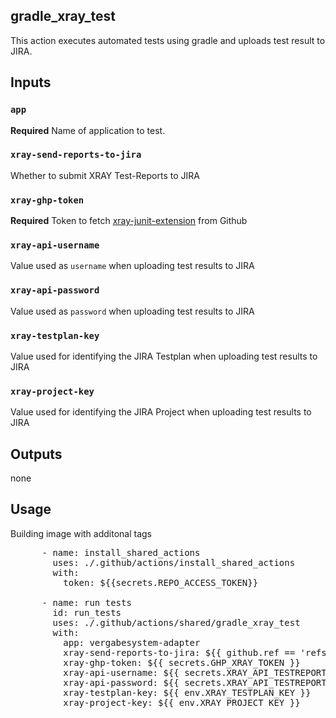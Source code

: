 ## gradle_xray_test

This action executes automated tests using gradle and uploads test result to JIRA.

## Inputs

### `app`
**Required** Name of application to test.

### `xray-send-reports-to-jira`
Whether to submit XRAY Test-Reports to JIRA

### `xray-ghp-token`
**Required** Token to fetch [xray-junit-extension](https://github.com/Xray-App/xray-junit-extensions) from Github

### `xray-api-username`
Value used as `username` when uploading test results to JIRA

### `xray-api-password`
Value used as `password` when uploading test results to JIRA

### `xray-testplan-key`
Value used for identifying the JIRA Testplan when uploading test results to JIRA

### `xray-project-key`
Value used for identifying the JIRA Project when uploading test results to JIRA

## Outputs
none

## Usage

Building image with additonal tags

<pre>
      - name: install_shared_actions
        uses: ./.github/actions/install_shared_actions
        with:
          token: ${{secrets.REPO_ACCESS_TOKEN}}
          
      - name: run tests
        id: run_tests
        uses: ./.github/actions/shared/gradle_xray_test
        with:
          app: vergabesystem-adapter
          xray-send-reports-to-jira: ${{ github.ref == 'refs/heads/main' }}
          xray-ghp-token: ${{ secrets.GHP_XRAY_TOKEN }}
          xray-api-username: ${{ secrets.XRAY_API_TESTREPORT_USERNAME }}
          xray-api-password: ${{ secrets.XRAY_API_TESTREPORT_PASSWORD }}
          xray-testplan-key: ${{ env.XRAY_TESTPLAN_KEY }}
          xray-project-key: ${{ env.XRAY_PROJECT_KEY }}
</pre>